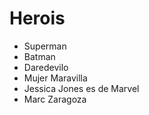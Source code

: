# Herois

* Superman
* Batman
* Daredevilo
* Mujer Maravilla
* Jessica Jones es de Marvel
* Marc Zaragoza
